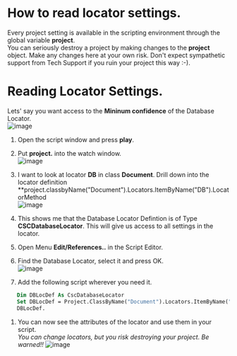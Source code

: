 # How to read locator settings.
Every project setting is available in the scripting environment through the global variable **project**.  
You can seriously destroy a project by making changes to the **project** object. Make any changes here at your own risk. Don't expect sympathetic support from Tech Support if you ruin your project this way :-).

# Reading Locator Settings.
Lets' say you want access to the **Mininum confidence** of the Database Locator.  
![image](https://user-images.githubusercontent.com/103566874/224000038-667ccc01-9d85-4b82-bcdf-f8268e1df51f.png)
1. Open the script window and press **play**.
1. Put **project.** into the watch window.  
![image](https://user-images.githubusercontent.com/103566874/224000707-64b41a0d-c4e5-429e-8557-5c4594d0872f.png)
1. I want to look at locator **DB** in class **Document**. Drill down into the locator definition  **project.classbyName("Document").Locators.ItemByName("DB").LocatorMethod  
![image](https://user-images.githubusercontent.com/103566874/224001114-96bf8005-b3ce-4c91-a78a-0f5e3603e09a.png)
1. This shows me that the Database Locator Defintion is of Type **CSCDatabaseLocator**. This will give us access to all settings in the locator.
1. Open Menu **Edit/References..** in the Script Editor.
1. Find the Database Locator, select it and press OK.  
![image](https://user-images.githubusercontent.com/103566874/224001928-7e77850b-5fb4-4160-ab46-fcafceaad4d4.png)

2. Add the following script wherever you need it.
```vb
   Dim DBLocDef As CscDatabaseLocator
   Set DBLocDef = Project.ClassByName("Document").Locators.ItemByName("DB").LocatorMethod
   DBLocDef.
```
1. You can now see the attributes of the locator and use them in your script.  
*You can change locators, but you risk destroying your project. Be warned!!*
![image](https://user-images.githubusercontent.com/103566874/224002612-bc9f11a4-0327-49e6-aa6c-7e3f3763be07.png)

